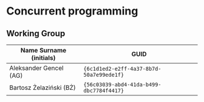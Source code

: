 # Concurrent programming

## Working Group

| Name Surname (initials) | GUID                                     |
| ----------------------- | ---------------------------------------- |
| Aleksander Gencel (AG)  | `{6c1d1ed2-e2ff-4a37-8b7d-50a7e99ede1f}` |
| Bartosz Żelaziński (BŻ) | `{56c03039-abd4-41da-b499-dbc7784f4417}` |
